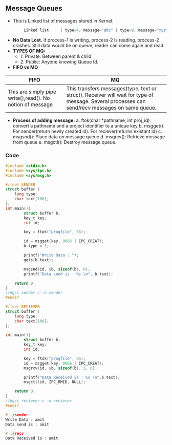 ## Message Queues
- This is Linked list of messages stored in Kernel.
```c        
        Linked list     | type=4, message="abc" | type=9, message="xyz" |...
```        
- **No Data Lost.** if process-1 is writing, process-2 is reading. process-2 crashes. Still data would be on queue, reader can come again and read. 
- **TYPES OF MQ:**    
  - *1.* Private: Between parent & child
  - *2.* Public: Anyone knowing Queue Id.        
- **FIFO vs MQ**

|FIFO|MQ|
|---|---|          
|This are simply pipe write(),read(). No notion of message|This transfers messages(type, text or struct). Receiver will wait for type of message. Several processes can send/recv messages on same queue.|

- **Process of adding message:**
a. ftok(char *pathname, int proj_id): convert a pathname and a project identifier to a unique key
b. msgget(): For sender(return newly created id). For reciever(returns existant id)
c. msgsnd(): Place data on message queue
d. msgrcv(): Retrieve message from queue
e. msgctl(): Destroy message queue.

### Code
```c        
#include <stdio.h>
#include <sys/ipc.h>
#include <sys/msg.h>

#ifdef SENDER
struct buffer {
    long type;
    char text[100];
};
int main(){
        struct buffer b;
        key_t key;
        int id;

        key = ftok("progfile", 65);

        id = msgget(key, 0666 | IPC_CREAT);
        b.type = 1;

        printf("Write Data : ");
        gets(b.text);

        msgsnd(id, &b, sizeof(b), 0);
        printf("Data send is : %s \n", b.text);

    return 0;
}
//#gcc sender.c -o sender
#endif

#ifdef RECIEVER
struct buffer {
    long type;
    char text[100];
};

int main(){
        struct buffer b;
        key_t key;
        int id;

        key = ftok("progfile", 65);
        id = msgget(key, 0666 | IPC_CREAT);
        msgrcv(id, &b, sizeof(b), 1, 0);

        printf("Data Received is : %s \n",b.text);
        msgctl(id, IPC_RMID, NULL);

    return 0;
}
//#gcc reciever.c -o reciever
#endif

# ./sender
Write Data : amit
Data send is : amit

# ./recv
Data Received is : amit
```
